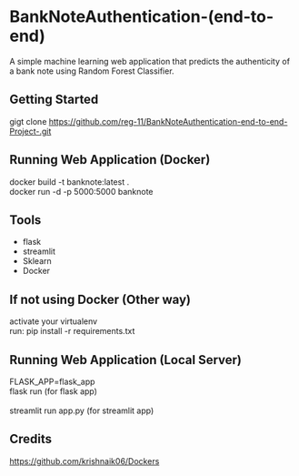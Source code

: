 # BankNoteAuthentication-(end-to-end)
A simple machine learning web application that predicts the authenticity of a bank note using Random Forest Classifier.

## Getting Started
gigt clone https://github.com/reg-11/BankNoteAuthentication-end-to-end-Project-.git


## Running Web Application (Docker)
docker build -t banknote:latest . <br>
docker run -d -p 5000:5000 banknote

## Tools
- flask
- streamlit
- Sklearn
- Docker

## If not using Docker (Other way)
activate your virtualenv <br>
run: pip install -r requirements.txt

## Running Web Application (Local Server)
FLASK_APP=flask_app <br>
flask run  (for flask app) <br> <br>
streamlit run app.py  (for streamlit app)


## Credits
https://github.com/krishnaik06/Dockers
